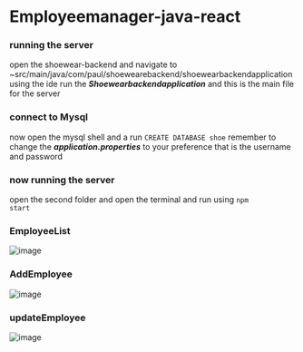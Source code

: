 # Employeemanager-java-react
### running the server
open the shoewear-backend and navigate to ~src/main/java/com/paul/shoewearebackend/shoewearbackendapplication
using the ide run the ***Shoewearbackendapplication*** and this is the main file for the server
### connect to Mysql
now open the mysql shell and a run <code>CREATE DATABASE shoe</code>
remember to change the ***application.properties*** to your preference that is the username and password
### now running the server
open the second folder and open the terminal and run using <code>npm start</code>
### EmployeeList
![image](https://github.com/WeboPaul/Employeemanager-java-react/assets/112899493/c32ed22d-6715-41d5-9920-c9df7c494297)
### AddEmployee
![image](https://github.com/WeboPaul/Employeemanager-java-react/assets/112899493/10b14368-7d49-4424-b71b-474433caefca)
### updateEmployee
![image](https://github.com/WeboPaul/Employeemanager-java-react/assets/112899493/179dca34-5d77-4b10-aa87-6e7665079300)
